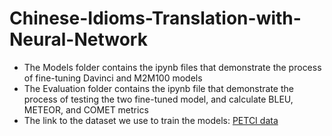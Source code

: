 # Chinese-Idioms-Translation-with-Neural-Network
- The Models folder contains the ipynb files that demonstrate the process of fine-tuning Davinci and M2M100 models 
- The Evaluation folder contains the ipynb file that demonstrate the process of testing the two fine-tuned model, and calculate BLEU, METEOR, and COMET metrics
- The link to the dataset we use to train the models: [PETCI data](https://raw.githubusercontent.com/kt2k01/petci/main/data/json/filtered.json)
